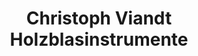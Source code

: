 ---
title: "Christoph Viandt Holzblasinstrumente"
url: /schwerin/christoph-viandt-holzblasinstrumente/
shop: Instrumente
---